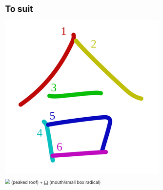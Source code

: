 # To suit
![5408](../kanji-colorize/5408.svg)

![](http://www.kanjidamage.com/assets/radsmall/peaked-roof-101ed55c4533ee7cab55b6f451f806104b277ec5d598112a9a5edd47f0853844.jpg) (peaked roof) + [口](口.md) (mouth/small box radical)